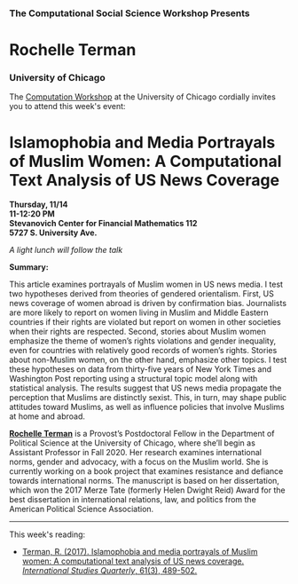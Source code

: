 
### The Computational Social Science Workshop Presents
# Rochelle Terman
### University of Chicago


The [Computation Workshop](https://macss.uchicago.edu/content/computation-workshop) at the University of Chicago cordially invites you to attend this week's event:

# Islamophobia and Media Portrayals of Muslim Women: A Computational Text Analysis of US News Coverage


**Thursday, 11/14**<br>
**11-12:20 PM**<br>
**Stevanovich Center for Financial Mathematics 112**<br>
**5727 S. University Ave.** <br>

*A light lunch will follow the talk*
<br>

**Summary:** 

This article examines portrayals of Muslim women in US news media. I test two hypotheses derived from theories of gendered orientalism. First, US news coverage of women abroad is driven by confirmation bias. Journalists are more likely to report on women living in Muslim and Middle Eastern countries if their rights are violated but report on women in other societies when their rights are respected. Second, stories about Muslim women emphasize the theme of women’s rights violations and gender inequality, even for countries with relatively good records of women’s rights. Stories about non-Muslim women, on the other hand, emphasize other topics. I test these hypotheses on data from thirty-five years of New York Times and Washington Post reporting using a structural topic model along with statistical analysis. The results suggest that US news media propagate the perception that Muslims are distinctly sexist. This, in turn, may shape public attitudes toward Muslims, as well as influence policies that involve Muslims at home and abroad.


[**Rochelle Terman**](http://rochelleterman.com/) is a Provost’s Postdoctoral Fellow in the Department of Political Science at the University of Chicago, where she’ll begin as Assistant Professor in Fall 2020. Her research examines international norms, gender and advocacy, with a focus on the Muslim world. She is currently working on a book project that examines resistance and defiance towards international norms. The manuscript is based on her dissertation, which won the 2017 Merze Tate (formerly Helen Dwight Reid) Award for the best dissertation in international relations, law, and politics from the American Political Science Association. 

---

This week's reading:

- [Terman, R. (2017). Islamophobia and media portrayals of Muslim women: A computational text analysis of US news coverage. *International Studies Quarterly*, 61(3), 489-502.](https://github.com/uchicago-computation-workshop/Fall2019/blob/master/10-14_Terman/Terman_ISQ.pdf)





